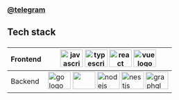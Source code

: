 
<h3 align="left" >
<a href='https://t.me/dezzerlol'>@telegram</a> <br />
</h3>


<h2 align="left">Tech stack</h2>

###
| Frontend  |<img src="https://cdn.jsdelivr.net/gh/devicons/devicon/icons/javascript/javascript-original.svg" height="40" width="52" alt="javascript logo"  /> <img src="https://cdn.jsdelivr.net/gh/devicons/devicon/icons/typescript/typescript-original.svg" height="40" width="52" alt="typescript logo"  /> <img src="https://cdn.jsdelivr.net/gh/devicons/devicon/icons/react/react-original.svg" height="40" width="52" alt="react logo"  />  <img src="https://cdn.jsdelivr.net/gh/devicons/devicon/icons/vuejs/vuejs-original.svg" height="40" width="52" alt="vue logo" />  |
| ------------- | ------------- |
| Backend  | <img src="https://cdn.jsdelivr.net/gh/devicons/devicon/icons/go/go-original-wordmark.svg" height="40" width="52" alt="go logo" /> <img src="https://cdn.jsdelivr.net/gh/devicons/devicon/icons/postgresql/postgresql-original.svg" height="40" width="52" /> <img src="https://cdn.jsdelivr.net/gh/devicons/devicon/icons/nodejs/nodejs-original.svg" height="40" width="52" alt="nodejs logo"  /> <img src="https://cdn.jsdelivr.net/gh/devicons/devicon/icons/nestjs/nestjs-plain.svg" height="40" width="52" alt="nestjs logo"  /> <img src="https://cdn.jsdelivr.net/gh/devicons/devicon/icons/graphql/graphql-plain.svg" height="40" width="52" alt="graphql logo"  /> |



###
